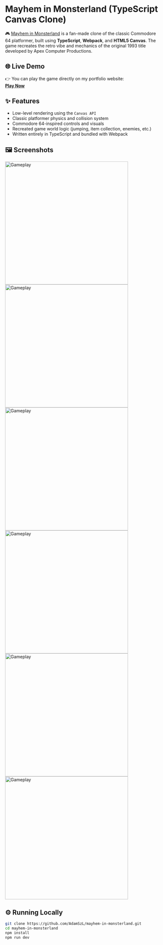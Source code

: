 # Mayhem in Monsterland (TypeScript Canvas Clone)

🎮 [Mayhem in Monsterland](https://www.youtube.com/watch?v=ldo2ewLBt3Y) is a fan-made clone of the classic Commodore 64 platformer, built using **TypeScript**, **Webpack**, and **HTML5 Canvas**. The game recreates the retro vibe and mechanics of the original 1993 title developed by Apex Computer Productions.

## 🌐 Live Demo

👉 You can play the game directly on my portfolio website:  
**[Play Now](https://www.szlosarczyk.dev/projects/mayhem-in-monsterland)**

## ✨ Features

- Low-level rendering using the `Canvas API`
- Classic platformer physics and collision system
- Commodore 64-inspired controls and visuals
- Recreated game world logic (jumping, item collection, enemies, etc.)
- Written entirely in TypeScript and bundled with Webpack

## 🖼️ Screenshots

<img src="https://github.com/user-attachments/assets/a1443a1e-d5c6-43c3-a071-eaaee25544b0" alt="Gameplay" width="400"/>
<img src="https://github.com/user-attachments/assets/0549672a-5bae-4871-b41e-e65aff95a8d4" alt="Gameplay" width="400"/>
<img src="https://github.com/user-attachments/assets/6eb0c174-9788-4c76-80a3-ba692e1c2f20" alt="Gameplay" width="400"/>
<img src="https://github.com/user-attachments/assets/cafaf27c-5573-45b8-804c-a38d50f37286" alt="Gameplay" width="400"/>
<img src="https://github.com/user-attachments/assets/f710799e-35cc-445e-b819-5cc152632f35" alt="Gameplay" width="400"/>
<img src="https://github.com/user-attachments/assets/0d78e22e-c2f7-4d62-b308-55075ae5e6bb" alt="Gameplay" width="400"/>

## ⚙️ Running Locally

```bash
git clone https://github.com/AdamSzL/mayhem-in-monsterland.git
cd mayhem-in-monsterland
npm install
npm run dev
